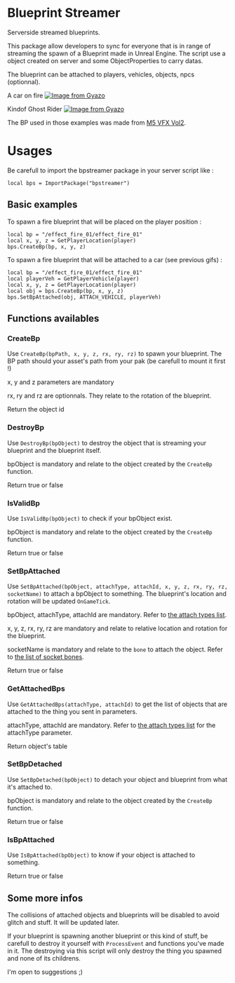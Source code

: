 # Blueprint Streamer

Serverside streamed blueprints.

This package allow developers to sync for everyone that is in range of streaming the spawn of a Blueprint made in Unreal Engine. The script use a object created on server and some ObjectProperties to carry datas.

The blueprint can be attached to players, vehicles, objects, npcs (optionnal).

A car on fire 
[![Image from Gyazo](https://i.gyazo.com/ad1bbd4abdcf4e90d5766bdfe05cb70b.gif)](https://gyazo.com/ad1bbd4abdcf4e90d5766bdfe05cb70b)

Kindof Ghost Rider
[![Image from Gyazo](https://i.gyazo.com/0dd5d225a328fff1417152c7b9030a0b.gif)](https://gyazo.com/0dd5d225a328fff1417152c7b9030a0b)

The BP used in those examples was made from [M5 VFX Vol2](https://www.unrealengine.com/marketplace/en-US/product/m5-vfx-vol2-fire-and-flames).

# Usages

Be carefull to import the bpstreamer package in your server script like :

`local bps = ImportPackage("bpstreamer")` 

## Basic examples

To spawn a fire blueprint that will be placed on the player position :

```
local bp = "/effect_fire_01/effect_fire_01"
local x, y, z = GetPlayerLocation(player)
bps.CreateBp(bp, x, y, z)
```

To spawn a fire blueprint that will be attached to a car (see previous gifs) :

```
local bp = "/effect_fire_01/effect_fire_01"
local playerVeh = GetPlayerVehicle(player)
local x, y, z = GetPlayerLocation(player)
local obj = bps.CreateBp(bp, x, y, z)
bps.SetBpAttached(obj, ATTACH_VEHICLE, playerVeh)
```

## Functions availables

### CreateBp

Use `CreateBp(bpPath, x, y, z, rx, ry, rz)` to spawn your blueprint. The BP path should your asset's path from your pak (be carefull to mount it first !)

x, y and z parameters are mandatory

rx, ry and rz are optionnals. They relate to the rotation of the blueprint.

Return the object id

### DestroyBp

Use `DestroyBp(bpObject)` to destroy the object that is streaming your blueprint and the blueprint itself.

bpObject is mandatory and relate to the object created by the `CreateBp` function.

Return true or false

### IsValidBp

Use `IsValidBp(bpObject)` to check if your bpObject exist.

bpObject is mandatory and relate to the object created by the `CreateBp` function.

Return true or false

### SetBpAttached

Use `SetBpAttached(bpObject, attachType, attachId, x, y, z, rx, ry, rz, socketName)` to attach a bpObject to something. The blueprint's location and rotation will be updated `OnGameTick`.

bpObject, attachType, attachId are mandatory. Refer to [the attach types list](https://dev.playonset.com/wiki/AttachType).

x, y, z, rx, ry, rz are mandatory and relate to relative location and rotation for the blueprint.

socketName is mandatory and relate to the `bone` to attach the object. Refer to [the list of socket bones](https://dev.playonset.com/wiki/PlayerBones).

Return true or false

### GetAttachedBps

Use `GetAttachedBps(attachType, attachId)` to get the list of objects that are attached to the thing you sent in parameters.

attachType, attachId are mandatory. Refer to [the attach types list](https://dev.playonset.com/wiki/AttachType) for the attachType parameter. 

Return object's table

### SetBpDetached

Use `SetBpDetached(bpObject)` to detach your object and blueprint from what it's attached to.

bpObject is mandatory and relate to the object created by the `CreateBp` function.

Return true or false

### IsBpAttached

Use `IsBpAttached(bpObject)` to know if your object is attached to something.

Return true or false

## Some more infos

The collisions of attached objects and blueprints will be disabled to avoid glitch and stuff. It will be updated later.

If your blueprint is spawning another blueprint or this kind of stuff, be carefull to destroy it yourself with `ProcessEvent` and functions you've made in it. The destroying via this script will only destroy the thing you spawned and none of its childrens.

I'm open to suggestions ;)

